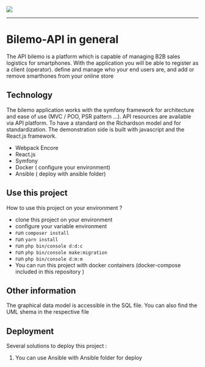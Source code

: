 <a href="https://codeclimate.com/github/DurandSacha/Symfony-Snowtricks/maintainability"><img src="https://api.codeclimate.com/v1/badges/2295e37585a45075da96/maintainability" /></a><br/>

-----------------

# Bilemo-API in general

The API bilemo is a platform which is capable of managing B2B sales logistics for smartphones. 
With the application you will be able to register as a client (operator). define and manage who your end users are, 
and add or remove smarthones from your online store

## Technology 

The bilemo application works with the symfony framework for architecture and ease of use (MVC / POO, PSR pattern ...).
API resources are available via API platform. To have a standard on the Richardson model and for standardization.
The demonstration side is built with javascript and the React.js framework.

- Webpack Encore
- React.js
- Symfony
- Docker ( configure your environment)
- Ansible ( deploy with ansible folder)

## Use this project 
How to use this project on your environment ? 

-  clone this project on your environment 
-  configure your variable environment
-  run `composer install`
-  run `yarn install`
-  run `php bin/console d:d:c`
-  run `php bin/console make:migration`
-  run `php bin/console d:m:m`
-  You can run this project with docker containers (docker-compose included in this repository )

## Other information 
The graphical data model is accessible in the SQL file. You can also find the UML shema in the respective file

## Deployment
Several solutions to deploy this project : 
1. You can use Ansible with Ansible folder for deploy